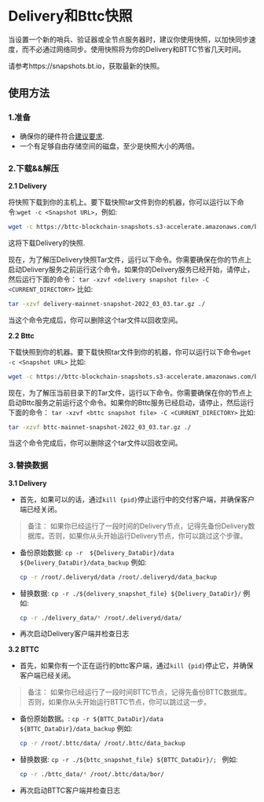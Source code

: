 # Delivery和Bttc快照
当设置一个新的哨兵、验证器或全节点服务器时，建议你使用快照，以加快同步速度，而不必通过网络同步。使用快照将为你的Delivery和BTTC节省几天时间。

请参考https://snapshots.bt.io，获取最新的快照。

## 使用方法 

### 1.准备
- 确保你的硬件符合[建议要求](https://doc.bt.io/v1/doc/simplified/validator-node-system-requirements.html).
- 一个有足够自由存储空间的磁盘，至少是快照大小的两倍。

### 2.下载&&解压
**2.1 Delivery**

将快照下载到你的主机上。要下载快照tar文件到你的机器，你可以运行以下命令:`wget -c <Snapshot URL>`，例如:

```sh
wget -c https://bttc-blockchain-snapshots.s3-accelerate.amazonaws.com/bttc-mainnet/2022_03_03/delivery-mainnet-snapshot-2022_03_03.tar.gz
```

这将下载Delivery的快照.

现在，为了解压Delivery快照Tar文件，运行以下命令。你需要确保在你的节点上启动Delivery服务之前运行这个命令。如果你的Delivery服务已经开始，请停止，然后运行下面的命令：
 `tar -xzvf <delivery snapshot file> -C <CURRENT_DIRECTORY>` 比如:

```sh
tar -xzvf delivery-mainnet-snapshot-2022_03_03.tar.gz ./
```

当这个命令完成后，你可以删除这个tar文件以回收空间。

**2.2 Bttc**

下载快照到你的机器。要下载快照tar文件到你的机器，你可以运行以下命令`wget -c <Snapshot URL>` 比如:

```sh
wget -c https://bttc-blockchain-snapshots.s3-accelerate.amazonaws.com/bttc-mainnet/2022_03_03/bttc-mainnet-snapshot-2022_03_03.tar.gz
```

现在，为了解压当前目录下的Tar文件，运行以下命令。你需要确保在你的节点上启动Bttc服务之前运行这个命令。如果你的Bttc服务已经启动，请停止，然后运行下面的命令：
`tar -xzvf <bttc snapshot file> -C <CURRENT_DIRECTORY>`  比如:

```sh
tar -xzvf bttc-mainnet-snapshot-2022_03_03.tar.gz ./
```

当这个命令完成后，你可以删除这个tar文件以回收空间。



### 3.替换数据
  
**3.1 Delivery**  
-   首先，如果可以的话，通过`kill {pid}`停止运行中的交付客户端，并确保客户端已经关闭。

> 备注：
> 如果你已经运行了一段时间的Delivery节点，记得先备份Delivery数据库。否则，如果你从头开始运行Delivery节点，你可以跳过这个步骤。
-   备份原始数据: `cp -r  ${Delivery_DataDir}/data ${Delivery_DataDir}/data_backup` 例如:

    ```sh
    cp -r /root/.deliveryd/data /root/.deliveryd/data_backup
    ```
-   替换数据: `cp -r ./${delivery_snapshot_file} ${Delivery_DataDir}/` 例如:

    ```sh
    cp -r ./delivery_data/* /root/.deliveryd/data/
    ```   
-   再次启动Delivery客户端并检查日志

**3.2 BTTC**
-    首先，如果你有一个正在运行的bttc客户端，通过`kill {pid}`停止它，并确保客户端已经关闭。
> 备注：
>   如果你已经运行了一段时间BTTC节点，记得先备份BTTC数据库。否则，如果你从头开始运行BTTC节点，你可以跳过这一步。
-   备份原始数据。: `cp -r ${BTTC_DataDir}/data ${BTTC_DataDir}/data_backup` 例如:

    ```sh
    cp -r /root/.bttc/data/ /root/.bttc/data_backup
    ```
-   替换数据: `cp -r ./${bttc_snapshot_file} ${BTTC_DataDir}/; ` 例如:

    ```sh
    cp -r ./bttc_data/* /root/.bttc/data/bor/
    ```   
-   再次启动BTTC客户端并检查日志